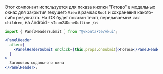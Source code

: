 Этот компонент используется для показа кнопки "Готово" в модальных окнах для закрытия текущего `View` в рамках `Root` и сохранения какого-либо результата. На iOS будет показан текст, передаваемый как `children`, на Android - `<Icon28DoneOutline />`:

```jsx static
import { PanelHeaderSubmit } from "@vkontakte/vkui";

<PanelHeader
  after={
    <PanelHeaderSubmit onClick={this.props.onSubmit}>Готово</PanelHeaderSubmit>
  }
>
  Заголовок модального окна
</PanelHeader>;
```
